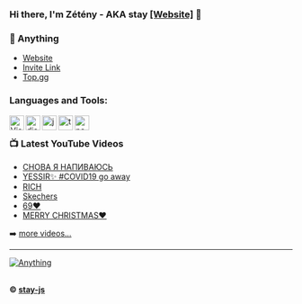 ### Hi there, I'm Zétény - AKA stay [[Website]](https://stay77.tk/) 👋

### 🤖 Anything
- [Website](https://anything-site.tk/)
- [Invite Link](https://discord.com/oauth2/authorize?client_id=796973403307376671&scope=bot&permissions=8)
- [Top.gg](https://top.gg/bot/796973403307376671)

### Languages and Tools:

<img align="left" alt="Visual Studio Code" width="26px" src="https://i.imgur.com/LwSdAlE.png" />
<img align="left" alt="discord.js" width="26px" src="https://i.imgur.com/SI1DZf3.png" />
<img align="left" alt="js" width="26px" src="https://i.imgur.com/3u1wzwE.png" />
<img align="left" alt="ts" width="26px" src="https://i.imgur.com/vSgFULR.png" />
<img align="left" alt="node.js" width="26px" src="https://i.imgur.com/tYLFZBh.png" /> 

<br />

### 📺 Latest YouTube Videos

<!-- YOUTUBE:START -->
- [СНОВА Я НАПИВАЮСЬ](https://www.youtube.com/watch?v=xeUC9pplEoQ)
- [YESSIR✨ #COVID19​ go away](https://www.youtube.com/watch?v=tV39oXjtn4A)
- [RICH](https://www.youtube.com/watch?v=_uiBRYyRblU)
- [Skechers](https://www.youtube.com/watch?v=tPYgIVTqerw)
- [69❤](https://www.youtube.com/watch?v=GfvllwVS1u8)
- [MERRY CHRISTMAS❤](https://www.youtube.com/watch?v=9yajNsW_OrY)
<!-- YOUTUBE:END -->

➡️ [more videos...](https://www.youtube.com/channel/UCEGp1S_QTS3goAVX1cVw-tQ)

---

<a href="https://top.gg/bot/796973403307376671">
    <img src="https://top.gg/api/widget/796973403307376671.svg" alt="Anything" />
</a>

<br />
<br />




**© [stay-js](https://github.com/stay-js)**
